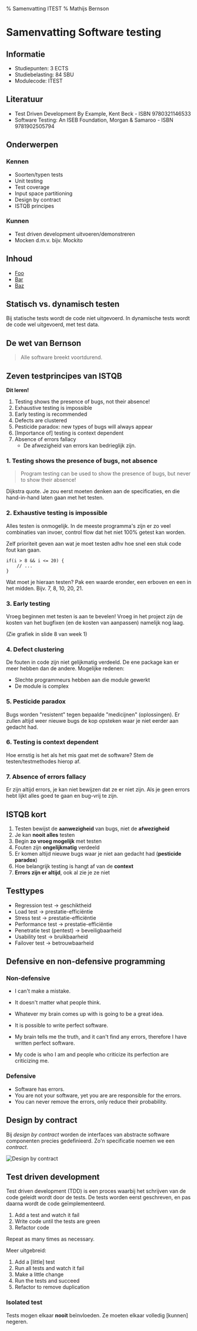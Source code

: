 % Samenvatting ITEST
% Mathijs Bernson

# Samenvatting Software testing

## Informatie

* Studiepunten: 3 ECTS
* Studiebelasting: 84 SBU
* Modulecode: ITEST

## Literatuur

* Test Driven Development By Example, Kent Beck - ISBN 9780321146533
* Software Testing: An ISEB Foundation, Morgan & Samaroo - ISBN 9781902505794

## Onderwerpen

### Kennen

* Soorten/typen tests
* Unit testing
* Test coverage
* Input space partitioning
* Design by contract
* ISTQB principes

### Kunnen

* Test driven development uitvoeren/demonstreren
* Mocken d.m.v. bijv. Mockito

## Inhoud

* [Foo](#foo)
* [Bar](#bar)
* [Baz](#baz)

## Statisch vs. dynamisch testen

Bij statische tests wordt de code niet uitgevoerd.
In dynamische tests wordt de code wel uitgevoerd, met test data.

## De wet van Bernson

> Alle software breekt voortdurend.

## Zeven testprincipes van ISTQB

**Dit leren!**

1. Testing shows the presence of bugs, not their absence!
2. Exhaustive testing is impossible
3. Early testing is recommended
4. Defects are clustered
5. Pesticide paradox: new types of bugs will always appear
6. [Importance of] testing is context dependent
7. Absence of errors fallacy
	* De afwezigheid van errors kan bedrieglijk zijn.

### 1. Testing shows the presence of bugs, not absence

> Program testing can be used to show the presence of bugs, but never to show their absence!

Dijkstra quote. Je zou eerst moeten denken aan de specificaties, en die hand-in-hand laten gaan met het testen.

### 2. Exhaustive testing is impossible

Alles testen is onmogelijk. In de meeste programma's zijn er zo veel combinaties van invoer, control flow dat het niet 100% getest kan worden.

Zelf prioriteit geven aan wat je moet testen adhv hoe snel een stuk code fout kan gaan.

```
if(i > 8 && i <= 20) {
	// ...
}
```

Wat moet je hieraan testen?
Pak een waarde eronder, een erboven en een in het midden. Bijv. 7, 8, 10, 20, 21.

### 3. Early testing

Vroeg beginnen met testen is aan te bevelen!
Vroeg in het project zijn de kosten van het bugfixen (en de kosten van aanpassen) namelijk nog laag.

(Zie grafiek in slide 8 van week 1)

### 4. Defect clustering

De fouten in code zijn niet gelijkmatig verdeeld. De ene package kan er meer hebben dan de andere. Mogelijke redenen:

* Slechte programmeurs hebben aan die module gewerkt
* De module is complex

### 5. Pesticide paradox

Bugs worden "resistent" tegen bepaalde "medicijnen" (oplossingen).
Er zullen altijd weer nieuwe bugs de kop opsteken waar je niet eerder aan gedacht had.

### 6. Testing is context dependent

Hoe ernstig is het als het mis gaat met de software? Stem de testen/testmethodes hierop af.

### 7. Absence of errors fallacy

Er zijn altijd errors, je kan niet bewijzen dat ze er niet zijn.
Als je geen errors hebt lijkt alles goed te gaan en bug-vrij te zijn.

## ISTQB kort

1. Testen bewijst de **aanwezigheid** van bugs, niet de **afwezigheid**
2. Je kan **nooit alles** testen
3. Begin **zo vroeg mogelijk** met testen
4. Fouten zijn **ongelijkmatig** verdeeld
5. Er komen altijd nieuwe bugs waar je niet aan gedacht had (**pesticide paradox**)
6. Hoe belangrijk testing is hangt af van de **context**
7. **Errors zijn er altijd**, ook al zie je ze niet

## Testtypes

* Regression test -> geschiktheid
* Load test -> prestatie-efficiëntie
* Stress test -> prestatie-efficiëntie
* Performance test -> prestatie-efficiëntie
* Penetratie test (pentest) -> beveiligbaarheid
* Usability test -> bruikbaarheid
* Failover test -> betrouwbaarheid

## Defensive en non-defensive programming

### Non-defensive

* I can't make a mistake.
* It doesn't matter what people think.
* Whatever my brain comes up with is going to be a great idea.

* It is possible to write perfect software.
* My brain tells me the truth, and it can't find any errors, therefore I have written perfect software.
* My code is who I am and people who criticize its perfection are criticizing me.

### Defensive

* Software has errors.
* You are not your software, yet you are are responsible for the errors.
* You can never remove the errors, only reduce their probability.

## Design by contract

Bij _design by contract_ worden de interfaces van abstracte software componenten precies gedefinieerd.
Zo'n specificatie noemen we een _contract_.

![Design by contract](Design_by_contract.svg)

## Test driven development

Test driven development (TDD) is een proces waarbij het schrijven van de code geleidt wordt door de tests. De tests worden eerst geschreven, en pas daarna wordt de code geïmplementeerd.

1. Add a test and watch it fail
2. Write code until the tests are green
3. Refactor code

Repeat as many times as necessary.

Meer uitgebreid:

1. Add a [little] test
2. Run all tests and watch it fail
3. Make a little change
4. Run the tests and succeed
5. Refactor to remove duplication

### Isolated test

Tests mogen elkaar **nooit** beïnvloeden.
Ze moeten elkaar volledig [kunnen] negeren.
